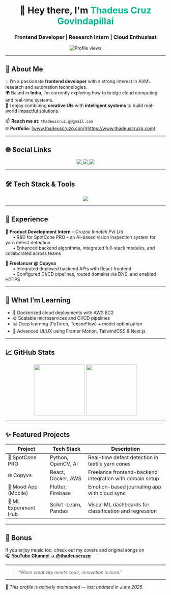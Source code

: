 <h1 align="center">👋 Hey there, I'm <span style="color:#00b894">Thadeus Cruz Govindapillai</span></h1>
<h3 align="center">Frontend Developer | Research Intern | Cloud Enthusiast</h3>

<p align="center">
  <img src="https://komarev.com/ghpvc/?username=thadeus-cruz&label=Visitors&color=0e75b6&style=flat" alt="Profile views" />
</p>

---

## 🚀 About Me

💡 I’m a passionate **frontend developer** with a strong interest in AI/ML research and automation technologies.  
🌍 Based in **India**, I’m currently exploring how to bridge cloud computing and real-time systems.  
🧠 I enjoy combining **creative UIs** with **intelligent systems** to build real-world impactful solutions.

📫 **Reach me at:** `thadeuscruz.g@gmail.com`  
🌐 **Portfolio:** [www.thadeuscruzg.com](https://www.thadeuscruzg.com)

---

## 🌐 Social Links

<p align="center">
  <a href="https://linkedin.com/in/thadeus-cruz-govindapillai" target="_blank">
    <img src="https://img.shields.io/badge/LinkedIn-0077B5?style=for-the-badge&logo=linkedin&logoColor=white" />
  </a>
  <a href="https://instagram.com/thadeuscruzg_official" target="_blank">
    <img src="https://img.shields.io/badge/Instagram-E4405F?style=for-the-badge&logo=instagram&logoColor=white" />
  </a>
  <a href="https://www.youtube.com/@thadeuscruzg" target="_blank">
    <img src="https://img.shields.io/badge/Youtube-FF0000?style=for-the-badge&logo=youtube&logoColor=white" />
  </a>
</p>

---

## 🛠️ Tech Stack & Tools

<p align="center">
  <img src="https://skillicons.dev/icons?i=html,css,js,react,flutter,dart,python,java,c,cpp,aws,docker,gcp,git,linux,firebase,nodejs,postgres,mysql,postman,tensorflow,pytorch,opencv,sklearn,seaborn,vscode" />
</p>

---

## 💼 Experience

🔹 **Product Development Intern** – *Cruzoe Innotek Pvt Ltd*  
&nbsp;&nbsp;&nbsp;&nbsp;&nbsp;&nbsp;• R&D for SpotCone PRO – an AI-based vision inspection system for yarn defect detection  
&nbsp;&nbsp;&nbsp;&nbsp;&nbsp;&nbsp;• Enhanced backend algorithms, integrated full-stack modules, and collaborated across teams

🔹 **Freelancer @ Copyva**  
&nbsp;&nbsp;&nbsp;&nbsp;&nbsp;&nbsp;• Integrated deployed backend APIs with React frontend  
&nbsp;&nbsp;&nbsp;&nbsp;&nbsp;&nbsp;• Configured CI/CD pipelines, routed domains via DNS, and enabled HTTPS

---

## 🧠 What I’m Learning

- 🐳 Dockerized cloud deployments with AWS EC2  
- ⚙️ Scalable microservices and CI/CD pipelines  
- 📊 Deep learning (PyTorch, TensorFlow) + model optimization  
- 🎨 Advanced UI/UX using Framer Motion, TailwindCSS & Next.js  

---

## 📈 GitHub Stats

<p align="center">
  <img src="https://github-readme-stats.vercel.app/api?username=thadeus-cruz&show_icons=true&theme=tokyonight" height="160" />
  <img src="https://github-readme-stats.vercel.app/api/top-langs?username=thadeus-cruz&layout=compact&theme=tokyonight" height="160" />
</p>

---

## ✨ Featured Projects

| Project | Tech Stack | Description |
|--------|------------|-------------|
| 🎯 SpotCone PRO | Python, OpenCV, AI | Real-time defect detection in textile yarn cones |
| 🌐 Copyva | React, Docker, AWS | Freelance frontend-backend integration with domain setup |
| 📱 Mood App (Mobile) | Flutter, Firebase | Emotion-based journaling app with cloud sync |
| 🧪 ML Experiment Hub | Scikit-Learn, Pandas | Visual ML dashboards for classification and regression |

---

## 🎤 Bonus

If you enjoy music too, check out my covers and original songs on  
🎧 **[YouTube Channel → @thadeuscruzg](https://www.youtube.com/@thadeuscruzg)**

---

> *"When creativity meets code, innovation is born."*

---

📌 *This profile is actively maintained — last updated in June 2025.*
